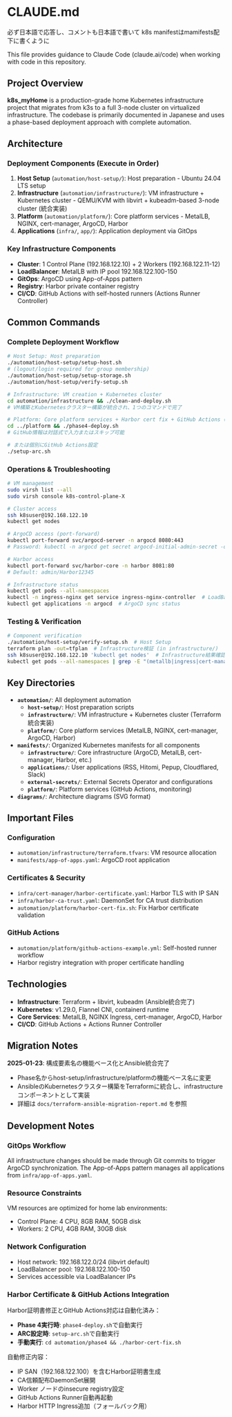 # CLAUDE.md
必ず日本語で応答し、コメントも日本語で書いて
k8s manifestはmamifests配下に書くように

This file provides guidance to Claude Code (claude.ai/code) when working with code in this repository.

## Project Overview

**k8s_myHome** is a production-grade home Kubernetes infrastructure project that migrates from k3s to a full 3-node cluster on virtualized infrastructure. The codebase is primarily documented in Japanese and uses a phase-based deployment approach with complete automation.

## Architecture

### Deployment Components (Execute in Order)
1. **Host Setup** (`automation/host-setup/`): Host preparation - Ubuntu 24.04 LTS setup
2. **Infrastructure** (`automation/infrastructure/`): VM infrastructure + Kubernetes cluster - QEMU/KVM with libvirt + kubeadm-based 3-node cluster (統合実装)
3. **Platform** (`automation/platform/`): Core platform services - MetalLB, NGINX, cert-manager, ArgoCD, Harbor
4. **Applications** (`infra/`, `app/`): Application deployment via GitOps

### Key Infrastructure Components
- **Cluster**: 1 Control Plane (192.168.122.10) + 2 Workers (192.168.122.11-12)
- **LoadBalancer**: MetalLB with IP pool 192.168.122.100-150
- **GitOps**: ArgoCD using App-of-Apps pattern
- **Registry**: Harbor private container registry
- **CI/CD**: GitHub Actions with self-hosted runners (Actions Runner Controller)

## Common Commands

### Complete Deployment Workflow
```bash
# Host Setup: Host preparation
./automation/host-setup/setup-host.sh
# (logout/login required for group membership)
./automation/host-setup/setup-storage.sh  
./automation/host-setup/verify-setup.sh

# Infrastructure: VM creation + Kubernetes cluster
cd automation/infrastructure && ./clean-and-deploy.sh
# VM構築とKubernetesクラスター構築が統合され、1つのコマンドで完了

# Platform: Core platform services + Harbor cert fix + GitHub Actions (interactive)
cd ../platform && ./phase4-deploy.sh
# GitHub情報は対話式で入力またはスキップ可能

# または個別にGitHub Actions設定
./setup-arc.sh
```

### Operations & Troubleshooting
```bash
# VM management
sudo virsh list --all
sudo virsh console k8s-control-plane-X

# Cluster access
ssh k8suser@192.168.122.10
kubectl get nodes

# ArgoCD access (port-forward)
kubectl port-forward svc/argocd-server -n argocd 8080:443
# Password: kubectl -n argocd get secret argocd-initial-admin-secret -o jsonpath="{.data.password}" | base64 -d

# Harbor access
kubectl port-forward svc/harbor-core -n harbor 8081:80
# Default: admin/Harbor12345

# Infrastructure status
kubectl get pods --all-namespaces
kubectl -n ingress-nginx get service ingress-nginx-controller  # LoadBalancer IP
kubectl get applications -n argocd  # ArgoCD sync status
```

### Testing & Verification
```bash
# Component verification
./automation/host-setup/verify-setup.sh  # Host Setup
terraform plan -out=tfplan  # Infrastructure検証 (in infrastructure/)
ssh k8suser@192.168.122.10 'kubectl get nodes'  # Infrastructure結果確認
kubectl get pods --all-namespaces | grep -E "(metallb|ingress|cert-manager|argocd)"  # Platform
```

## Key Directories

- **`automation/`**: All deployment automation
  - **`host-setup/`**: Host preparation scripts
  - **`infrastructure/`**: VM infrastructure + Kubernetes cluster (Terraform統合実装)
  - **`platform/`**: Core platform services (MetalLB, NGINX, cert-manager, ArgoCD, Harbor)
- **`manifests/`**: Organized Kubernetes manifests for all components
  - **`infrastructure/`**: Core infrastructure (ArgoCD, MetalLB, cert-manager, Harbor, etc.)
  - **`applications/`**: User applications (RSS, Hitomi, Pepup, Cloudflared, Slack)
  - **`external-secrets/`**: External Secrets Operator and configurations  
  - **`platform/`**: Platform services (GitHub Actions, monitoring)
- **`diagrams/`**: Architecture diagrams (SVG format)

## Important Files

### Configuration
- `automation/infrastructure/terraform.tfvars`: VM resource allocation
- `manifests/app-of-apps.yaml`: ArgoCD root application

### Certificates & Security
- `infra/cert-manager/harbor-certificate.yaml`: Harbor TLS with IP SAN
- `infra/harbor-ca-trust.yaml`: DaemonSet for CA trust distribution
- `automation/platform/harbor-cert-fix.sh`: Fix Harbor certificate validation

### GitHub Actions
- `automation/platform/github-actions-example.yml`: Self-hosted runner workflow
- Harbor registry integration with proper certificate handling

## Technologies

- **Infrastructure**: Terraform + libvirt, kubeadm (Ansible統合完了)
- **Kubernetes**: v1.29.0, Flannel CNI, containerd runtime
- **Core Services**: MetalLB, NGINX Ingress, cert-manager, ArgoCD, Harbor
- **CI/CD**: GitHub Actions + Actions Runner Controller

## Migration Notes

**2025-01-23**: 構成要素名の機能ベース化とAnsible統合完了
- Phase名からhost-setup/infrastructure/platformの機能ベース名に変更
- AnsibleのKubernetesクラスター構築をTerraformに統合し、infrastructureコンポーネントとして実装
- 詳細は `docs/terraform-ansible-migration-report.md` を参照

## Development Notes

### GitOps Workflow
All infrastructure changes should be made through Git commits to trigger ArgoCD synchronization. The App-of-Apps pattern manages all applications from `infra/app-of-apps.yaml`.

### Resource Constraints  
VM resources are optimized for home lab environments:
- Control Plane: 4 CPU, 8GB RAM, 50GB disk
- Workers: 2 CPU, 4GB RAM, 30GB disk

### Network Configuration
- Host network: 192.168.122.0/24 (libvirt default)
- LoadBalancer pool: 192.168.122.100-150
- Services accessible via LoadBalancer IPs

### Harbor Certificate & GitHub Actions Integration
Harbor証明書修正とGitHub Actions対応は自動化済み：
- **Phase 4実行時**: `phase4-deploy.sh`で自動実行
- **ARC設定時**: `setup-arc.sh`で自動実行
- **手動実行**: `cd automation/phase4 && ./harbor-cert-fix.sh`

自動修正内容：
- IP SAN（192.168.122.100）を含むHarbor証明書生成
- CA信頼配布DaemonSet展開
- Worker ノードのinsecure registry設定
- GitHub Actions Runner自動再起動
- Harbor HTTP Ingress追加（フォールバック用）